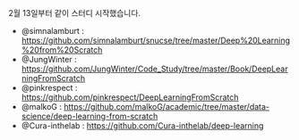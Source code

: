 2월 13일부터 같이 스터디 시작했습니다.

* @simnalamburt : https://github.com/simnalamburt/snucse/tree/master/Deep%20Learning%20from%20Scratch
* @JungWinter : https://github.com/JungWinter/Code_Study/tree/master/Book/DeepLearningFromScratch
* @pinkrespect : https://github.com/pinkrespect/DeepLearningFromScratch
* @malkoG : https://github.com/malkoG/academic/tree/master/data-science/deep-learning-from-scratch
* @Cura-inthelab : https://github.com/Cura-inthelab/deep-learning